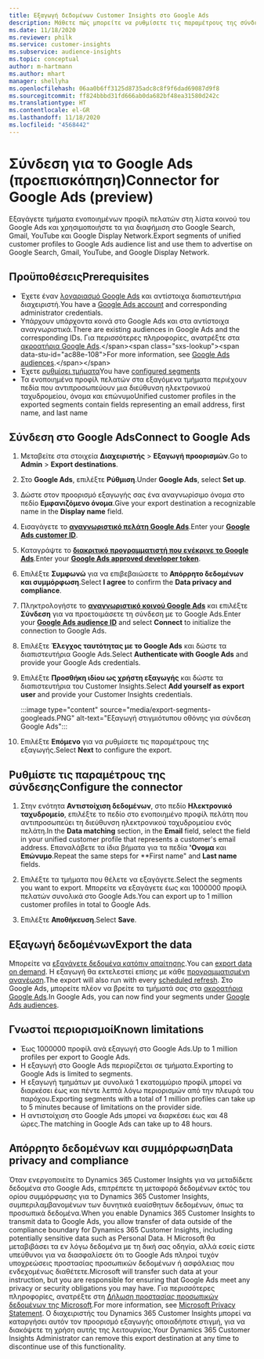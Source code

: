 ```yaml
---
title: Εξαγωγή δεδομένων Customer Insights στο Google Ads
description: Μάθετε πώς μπορείτε να ρυθμίσετε τις παραμέτρους της σύνδεσης στο Google Ads.
ms.date: 11/18/2020
ms.reviewer: philk
ms.service: customer-insights
ms.subservice: audience-insights
ms.topic: conceptual
author: m-hartmann
ms.author: mhart
manager: shellyha
ms.openlocfilehash: 06aa0b6ff3125d8735adc8c8f9f6dad69087d9f8
ms.sourcegitcommit: ff824bbbd31fd666ab0da682bf48ea31580d242c
ms.translationtype: HT
ms.contentlocale: el-GR
ms.lasthandoff: 11/18/2020
ms.locfileid: "4568442"
---
```

# <a name="connector-for-google-ads-preview"></a><span data-ttu-id="ac88e-103">Σύνδεση για το Google Ads (προεπισκόπηση)</span><span class="sxs-lookup"><span data-stu-id="ac88e-103">Connector for Google Ads (preview)</span></span>

<span data-ttu-id="ac88e-104">Εξαγάγετε τμήματα ενοποιημένων προφίλ πελατών στη λίστα κοινού του Google Ads και χρησιμοποιήστε τα για διαφήμιση στο Google Search, Gmail, YouTube και Google Display Network.</span><span class="sxs-lookup"><span data-stu-id="ac88e-104">Export segments of unified customer profiles to Google Ads audience list and use them to advertise on Google Search, Gmail, YouTube, and Google Display Network.</span></span> 

## <a name="prerequisites"></a><span data-ttu-id="ac88e-105">Προϋποθέσεις</span><span class="sxs-lookup"><span data-stu-id="ac88e-105">Prerequisites</span></span>

-   <span data-ttu-id="ac88e-106">Έχετε έναν [λογαριασμό Google Ads](https://ads.google.com/) και αντίστοιχα διαπιστευτήρια διαχειριστή.</span><span class="sxs-lookup"><span data-stu-id="ac88e-106">You have a [Google Ads account](https://ads.google.com/) and corresponding administrator credentials.</span></span>
-   <span data-ttu-id="ac88e-107">Υπάρχουν υπάρχοντα κοινά στο Google Ads και στα αντίστοιχα αναγνωριστικά.</span><span class="sxs-lookup"><span data-stu-id="ac88e-107">There are existing audiences in Google Ads and the corresponding IDs.</span></span> <span data-ttu-id="ac88e-108">Για περισσότερες πληροφορίες, ανατρέξτε στα [ακροατήρια Google Ads](https://support.google.com/google-ads/answer/7558048?hl=en#:~:text=Audience%20lists%20is%20a%20section,Display%20Network%20through%20remarketing%20campaigns.).</span><span class="sxs-lookup"><span data-stu-id="ac88e-108">For more information, see [Google Ads audiences](https://support.google.com/google-ads/answer/7558048?hl=en#:~:text=Audience%20lists%20is%20a%20section,Display%20Network%20through%20remarketing%20campaigns.).</span></span>
-   <span data-ttu-id="ac88e-109">Έχετε [ρυθμίσει τμήματα](segments.md)</span><span class="sxs-lookup"><span data-stu-id="ac88e-109">You have [configured segments](segments.md)</span></span>
-   <span data-ttu-id="ac88e-110">Τα ενοποιημένα προφίλ πελατών στα εξαγόμενα τμήματα περιέχουν πεδία που αντιπροσωπεύουν μια διεύθυνση ηλεκτρονικού ταχυδρομείου, όνομα και επώνυμο</span><span class="sxs-lookup"><span data-stu-id="ac88e-110">Unified customer profiles in the exported segments contain fields representing an email address, first name, and last name</span></span>

## <a name="connect-to-google-ads"></a><span data-ttu-id="ac88e-111">Σύνδεση στο Google Ads</span><span class="sxs-lookup"><span data-stu-id="ac88e-111">Connect to Google Ads</span></span>

1. <span data-ttu-id="ac88e-112">Μεταβείτε στα στοιχεία **Διαχειριστής** > **Εξαγωγή προορισμών**.</span><span class="sxs-lookup"><span data-stu-id="ac88e-112">Go to **Admin** > **Export destinations**.</span></span>

1. <span data-ttu-id="ac88e-113">Στο **Google Ads**, επιλέξτε **Ρύθμιση**.</span><span class="sxs-lookup"><span data-stu-id="ac88e-113">Under **Google Ads**, select **Set up**.</span></span>

1. <span data-ttu-id="ac88e-114">Δώστε στον προορισμό εξαγωγής σας ένα αναγνωρίσιμο όνομα στο πεδίο **Εμφανιζόμενο όνομα**.</span><span class="sxs-lookup"><span data-stu-id="ac88e-114">Give your export destination a recognizable name in the **Display name** field.</span></span>

1. <span data-ttu-id="ac88e-115">Εισαγάγετε το **[αναγνωριστικό πελάτη Google Ads](https://support.google.com/google-ads/answer/1704344)**.</span><span class="sxs-lookup"><span data-stu-id="ac88e-115">Enter your **[Google Ads customer ID](https://support.google.com/google-ads/answer/1704344)**.</span></span>

1. <span data-ttu-id="ac88e-116">Καταγράψτε το **[διακριτικό προγραμματιστή που ενέκρινε το Google Ads](https://developers.google.com/google-ads/api/docs/first-call/dev-token)**.</span><span class="sxs-lookup"><span data-stu-id="ac88e-116">Enter your **[Google Ads approved developer token](https://developers.google.com/google-ads/api/docs/first-call/dev-token)**.</span></span>

1. <span data-ttu-id="ac88e-117">Επιλέξτε **Συμφωνώ** για να επιβεβαιώσετε το **Απόρρητο δεδομένων και συμμόρφωση**.</span><span class="sxs-lookup"><span data-stu-id="ac88e-117">Select **I agree** to confirm the **Data privacy and compliance**.</span></span>

1. <span data-ttu-id="ac88e-118">Πληκτρολογήστε το **[αναγνωριστικό κοινού Google Ads](https://support.google.com/google-ads/answer/7558048?hl=en#:~:text=Audience%20lists%20is%20a%20section,Display%20Network%20through%20remarketing%20campaigns.)** και επιλέξτε **Σύνδεση** για να προετοιμάσετε τη σύνδεση με το Google Ads.</span><span class="sxs-lookup"><span data-stu-id="ac88e-118">Enter your **[Google Ads audience ID](https://support.google.com/google-ads/answer/7558048?hl=en#:~:text=Audience%20lists%20is%20a%20section,Display%20Network%20through%20remarketing%20campaigns.)** and select **Connect** to initialize the connection to Google Ads.</span></span>

1. <span data-ttu-id="ac88e-119">Επιλέξτε **Έλεγχος ταυτότητας με το Google Ads** και δώστε τα διαπιστευτήρια Google Ads.</span><span class="sxs-lookup"><span data-stu-id="ac88e-119">Select **Authenticate with Google Ads** and provide your Google Ads credentials.</span></span>

1. <span data-ttu-id="ac88e-120">Επιλέξτε **Προσθήκη ιδίου ως χρήστη εξαγωγής** και δώστε τα διαπιστευτήρια του Customer Insights.</span><span class="sxs-lookup"><span data-stu-id="ac88e-120">Select **Add yourself as export user** and provide your Customer Insights credentials.</span></span>

   :::image type="content" source="media/export-segments-googleads.PNG" alt-text="Εξαγωγή στιγμιότυπου οθόνης για σύνδεση Google Ads":::

1. <span data-ttu-id="ac88e-122">Επιλέξτε **Επόμενο** για να ρυθμίσετε τις παραμέτρους της εξαγωγής.</span><span class="sxs-lookup"><span data-stu-id="ac88e-122">Select **Next** to configure the export.</span></span>

## <a name="configure-the-connector"></a><span data-ttu-id="ac88e-123">Ρυθμίστε τις παραμέτρους της σύνδεσης</span><span class="sxs-lookup"><span data-stu-id="ac88e-123">Configure the connector</span></span>

1. <span data-ttu-id="ac88e-124">Στην ενότητα **Αντιστοίχιση δεδομένων**, στο πεδίο **Ηλεκτρονικό ταχυδρομείο**, επιλέξτε το πεδίο στο ενοποιημένο προφίλ πελάτη που αντιπροσωπεύει τη διεύθυνση ηλεκτρονικού ταχυδρομείου ενός πελάτη.</span><span class="sxs-lookup"><span data-stu-id="ac88e-124">In the **Data matching** section, in the **Email** field, select the field in your unified customer profile that represents a customer's email address.</span></span> <span data-ttu-id="ac88e-125">Επαναλάβετε τα ίδια βήματα για τα πεδία **'Ονομα** και **Επώνυμο**.</span><span class="sxs-lookup"><span data-stu-id="ac88e-125">Repeat the same steps for \*\*First name" and **Last name** fields.</span></span>

1. <span data-ttu-id="ac88e-126">Επιλέξτε τα τμήματα που θέλετε να εξαγάγετε.</span><span class="sxs-lookup"><span data-stu-id="ac88e-126">Select the segments you want to export.</span></span> <span data-ttu-id="ac88e-127">Μπορείτε να εξαγάγετε έως και 1000000 προφίλ πελατών συνολικά στο Google Ads.</span><span class="sxs-lookup"><span data-stu-id="ac88e-127">You can export up to 1 million customer profiles in total to Google Ads.</span></span>

1. <span data-ttu-id="ac88e-128">Επιλέξτε **Αποθήκευση**.</span><span class="sxs-lookup"><span data-stu-id="ac88e-128">Select **Save**.</span></span>

## <a name="export-the-data"></a><span data-ttu-id="ac88e-129">Εξαγωγή δεδομένων</span><span class="sxs-lookup"><span data-stu-id="ac88e-129">Export the data</span></span>

<span data-ttu-id="ac88e-130">Μπορείτε να [εξαγάγετε δεδομένα κατόπιν απαίτησης](export-destinations.md).</span><span class="sxs-lookup"><span data-stu-id="ac88e-130">You can [export data on demand](export-destinations.md).</span></span> <span data-ttu-id="ac88e-131">Η εξαγωγή θα εκτελεστεί επίσης με κάθε [προγραμματισμένη ανανέωση](system.md#schedule-tab).</span><span class="sxs-lookup"><span data-stu-id="ac88e-131">The export will also run with every [scheduled refresh](system.md#schedule-tab).</span></span> <span data-ttu-id="ac88e-132">Στο Google Ads, μπορείτε πλέον να βρείτε τα τμήματά σας στα [ακροατήρια Google Ads](https://support.google.com/google-ads/answer/7558048?hl=en/).</span><span class="sxs-lookup"><span data-stu-id="ac88e-132">In Google Ads, you can now find your segments under [Google Ads audiences](https://support.google.com/google-ads/answer/7558048?hl=en/).</span></span>

## <a name="known-limitations"></a><span data-ttu-id="ac88e-133">Γνωστοί περιορισμοί</span><span class="sxs-lookup"><span data-stu-id="ac88e-133">Known limitations</span></span>

- <span data-ttu-id="ac88e-134">Έως 1000000 προφίλ ανά εξαγωγή στο Google Ads.</span><span class="sxs-lookup"><span data-stu-id="ac88e-134">Up to 1 million profiles per export to Google Ads.</span></span>
- <span data-ttu-id="ac88e-135">Η εξαγωγή στο Google Ads περιορίζεται σε τμήματα.</span><span class="sxs-lookup"><span data-stu-id="ac88e-135">Exporting to Google Ads is limited to segments.</span></span>
- <span data-ttu-id="ac88e-136">Η εξαγωγή τμημάτων με συνολικά 1 εκατομμύριο προφίλ μπορεί να διαρκέσει έως και πέντε λεπτά λόγω περιορισμών από την πλευρά του παρόχου.</span><span class="sxs-lookup"><span data-stu-id="ac88e-136">Exporting segments with a total of 1 million profiles can take up to 5 minutes because of limitations on the provider side.</span></span> 
- <span data-ttu-id="ac88e-137">Η αντιστοίχιση στο Google Ads μπορεί να διαρκέσει έως και 48 ώρες.</span><span class="sxs-lookup"><span data-stu-id="ac88e-137">The matching in Google Ads can take up to 48 hours.</span></span>

## <a name="data-privacy-and-compliance"></a><span data-ttu-id="ac88e-138">Απόρρητο δεδομένων και συμμόρφωση</span><span class="sxs-lookup"><span data-stu-id="ac88e-138">Data privacy and compliance</span></span>

<span data-ttu-id="ac88e-139">Όταν ενεργοποιείτε το Dynamics 365 Customer Insights για να μεταδίδετε δεδομένα στο Google Ads, επιτρέπετε τη μεταφορά δεδομένων εκτός του ορίου συμμόρφωσης για το Dynamics 365 Customer Insights, συμπεριλαμβανομένων των δυνητικά ευαίσθητων δεδομένων, όπως τα προσωπικά δεδομένα.</span><span class="sxs-lookup"><span data-stu-id="ac88e-139">When you enable Dynamics 365 Customer Insights to transmit data to Google Ads, you allow transfer of data outside of the compliance boundary for Dynamics 365 Customer Insights, including potentially sensitive data such as Personal Data.</span></span> <span data-ttu-id="ac88e-140">Η Microsoft θα μεταβιβάσει τα εν λόγω δεδομένα με τη δική σας οδηγία, αλλά εσείς είστε υπεύθυνοι για να διασφαλίσετε ότι το Google Ads πληροί τυχόν υποχρεώσεις προστασίας προσωπικών δεδομένων ή ασφάλειας που ενδεχομένως διαθέτετε.</span><span class="sxs-lookup"><span data-stu-id="ac88e-140">Microsoft will transfer such data at your instruction, but you are responsible for ensuring that Google Ads meet any privacy or security obligations you may have.</span></span> <span data-ttu-id="ac88e-141">Για περισσότερες πληροφορίες, ανατρέξτε στη [Δήλωση προστασίας προσωπικών δεδομένων της Microsoft](https://go.microsoft.com/fwlink/?linkid=396732).</span><span class="sxs-lookup"><span data-stu-id="ac88e-141">For more information, see [Microsoft Privacy Statement](https://go.microsoft.com/fwlink/?linkid=396732).</span></span>
<span data-ttu-id="ac88e-142">Ο διαχειριστής του Dynamics 365 Customer Insights μπορεί να καταργήσει αυτόν τον προορισμό εξαγωγής οποιαδήποτε στιγμή, για να διακόψετε τη χρήση αυτής της λειτουργίας.</span><span class="sxs-lookup"><span data-stu-id="ac88e-142">Your Dynamics 365 Customer Insights Administrator can remove this export destination at any time to discontinue use of this functionality.</span></span>
